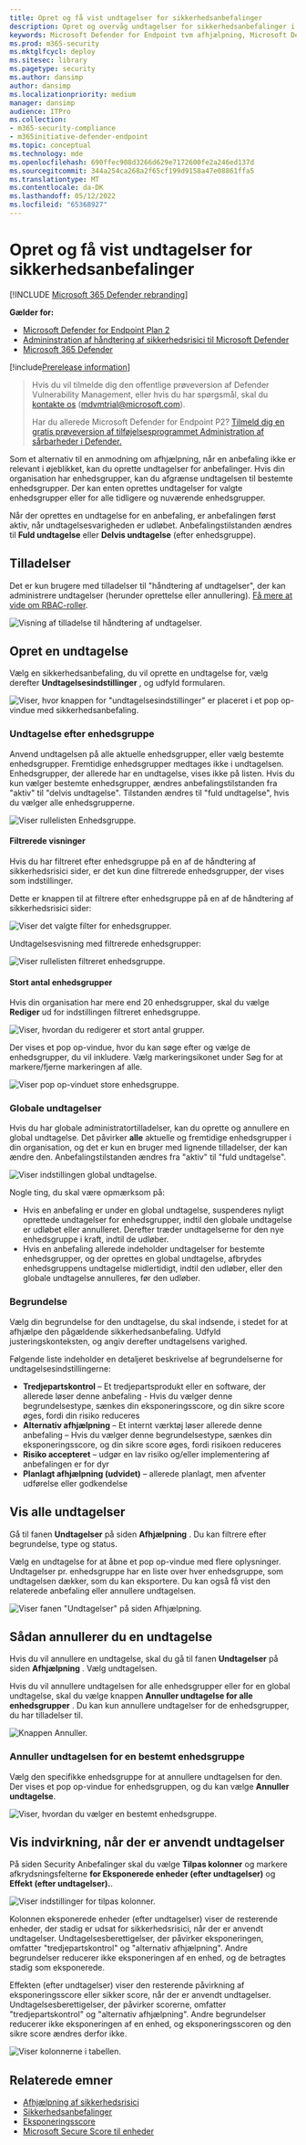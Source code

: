 ```yaml
---
title: Opret og få vist undtagelser for sikkerhedsanbefalinger
description: Opret og overvåg undtagelser for sikkerhedsanbefalinger i Håndtering af trusler og sikkerhedsrisici.
keywords: Microsoft Defender for Endpoint tvm afhjælpning, Microsoft Defender for Endpoint tvm, Håndtering af trusler og sikkerhedsrisici, trussel & håndtering af sikkerhedsrisici , trussel & håndtering af sikkerhedsrisici afhjælpning, tvm remediation intune, tvm remediation sccm
ms.prod: m365-security
ms.mktglfcycl: deploy
ms.sitesec: library
ms.pagetype: security
ms.author: dansimp
author: dansimp
ms.localizationpriority: medium
manager: dansimp
audience: ITPro
ms.collection:
- m365-security-compliance
- m365initiative-defender-endpoint
ms.topic: conceptual
ms.technology: mde
ms.openlocfilehash: 690ffec908d3266d629e7172600fe2a246ed137d
ms.sourcegitcommit: 344a254ca268a2f65cf199d9158a47e08861ffa5
ms.translationtype: MT
ms.contentlocale: da-DK
ms.lasthandoff: 05/12/2022
ms.locfileid: "65368927"
---
```

# <a name="create-and-view-exceptions-for-security-recommendations"></a>Opret og få vist undtagelser for sikkerhedsanbefalinger

[!INCLUDE [Microsoft 365 Defender rebranding](../../includes/microsoft-defender.md)]

**Gælder for:**

- [Microsoft Defender for Endpoint Plan 2](https://go.microsoft.com/fwlink/?linkid=2154037)
- [Admininstration af håndtering af sikkerhedsrisici til Microsoft Defender](index.yml)
- [Microsoft 365 Defender](https://go.microsoft.com/fwlink/?linkid=2118804)

[!include[Prerelease information](../../includes/prerelease.md)]

> Hvis du vil tilmelde dig den offentlige prøveversion af Defender Vulnerability Management, eller hvis du har spørgsmål, skal du [kontakte os](mailto:mdvmtrial@microsoft.com) (mdvmtrial@microsoft.com).
>
> Har du allerede Microsoft Defender for Endpoint P2? [Tilmeld dig en gratis prøveversion af tilføjelsesprogrammet Administration af sårbarheder i Defender.](https://signup.microsoft.com/get-started/signup?products=5908ecaa-b8a7-4a04-b6c0-d44fd934b6f2)

Som et alternativ til en anmodning om afhjælpning, når en anbefaling ikke er relevant i øjeblikket, kan du oprette undtagelser for anbefalinger. Hvis din organisation har enhedsgrupper, kan du afgrænse undtagelsen til bestemte enhedsgrupper. Der kan enten oprettes undtagelser for valgte enhedsgrupper eller for alle tidligere og nuværende enhedsgrupper.

Når der oprettes en undtagelse for en anbefaling, er anbefalingen først aktiv, når undtagelsesvarigheden er udløbet. Anbefalingstilstanden ændres til **Fuld undtagelse** eller **Delvis undtagelse** (efter enhedsgruppe).

## <a name="permissions"></a>Tilladelser

Det er kun brugere med tilladelser til "håndtering af undtagelser", der kan administrere undtagelser (herunder oprettelse eller annullering). [Få mere at vide om RBAC-roller](../defender-endpoint/user-roles.md).

![Visning af tilladelse til håndtering af undtagelser.](../../media/defender-vulnerability-management/tvm-exception-permissions.png)

## <a name="create-an-exception"></a>Opret en undtagelse

Vælg en sikkerhedsanbefaling, du vil oprette en undtagelse for, vælg derefter **Undtagelsesindstillinger** , og udfyld formularen.

![Viser, hvor knappen for "undtagelsesindstillinger" er placeret i et pop op-vindue med sikkerhedsanbefaling.](../../media/defender-vulnerability-management/tvm-exception-options.png)

### <a name="exception-by-device-group"></a>Undtagelse efter enhedsgruppe

Anvend undtagelsen på alle aktuelle enhedsgrupper, eller vælg bestemte enhedsgrupper. Fremtidige enhedsgrupper medtages ikke i undtagelsen. Enhedsgrupper, der allerede har en undtagelse, vises ikke på listen. Hvis du kun vælger bestemte enhedsgrupper, ændres anbefalingstilstanden fra "aktiv" til "delvis undtagelse". Tilstanden ændres til "fuld undtagelse", hvis du vælger alle enhedsgrupperne.

![Viser rullelisten Enhedsgruppe.](../../media/defender-vulnerability-management/tvm-exception-device-group-500.png)

#### <a name="filtered-views"></a>Filtrerede visninger

Hvis du har filtreret efter enhedsgruppe på en af de håndtering af sikkerhedsrisici sider, er det kun dine filtrerede enhedsgrupper, der vises som indstillinger.

Dette er knappen til at filtrere efter enhedsgruppe på en af de håndtering af sikkerhedsrisici sider:

![Viser det valgte filter for enhedsgrupper.](../../media/defender-vulnerability-management/tvm-selected-device-groups.png)

Undtagelsesvisning med filtrerede enhedsgrupper:

![Viser rullelisten filtreret enhedsgruppe.](../../media/defender-vulnerability-management/tvm-exception-device-filter500.png)

#### <a name="large-number-of-device-groups"></a>Stort antal enhedsgrupper

Hvis din organisation har mere end 20 enhedsgrupper, skal du vælge **Rediger** ud for indstillingen filtreret enhedsgruppe.

![Viser, hvordan du redigerer et stort antal grupper.](../../media/defender-vulnerability-management/tvm-exception-edit-groups.png)

Der vises et pop op-vindue, hvor du kan søge efter og vælge de enhedsgrupper, du vil inkludere. Vælg markeringsikonet under Søg for at markere/fjerne markeringen af alle.

![Viser pop op-vinduet store enhedsgruppe.](../../media/defender-vulnerability-management/tvm-exception-device-group-flyout-400.png)

### <a name="global-exceptions"></a>Globale undtagelser

Hvis du har globale administratortilladelser, kan du oprette og annullere en global undtagelse. Det påvirker **alle** aktuelle og fremtidige enhedsgrupper i din organisation, og det er kun en bruger med lignende tilladelser, der kan ændre den. Anbefalingstilstanden ændres fra "aktiv" til "fuld undtagelse".

![Viser indstillingen global undtagelse.](../../media/defender-vulnerability-management/tvm-exception-global.png)

Nogle ting, du skal være opmærksom på:

- Hvis en anbefaling er under en global undtagelse, suspenderes nyligt oprettede undtagelser for enhedsgrupper, indtil den globale undtagelse er udløbet eller annulleret. Derefter træder undtagelserne for den nye enhedsgruppe i kraft, indtil de udløber.
- Hvis en anbefaling allerede indeholder undtagelser for bestemte enhedsgrupper, og der oprettes en global undtagelse, afbrydes enhedsgruppens undtagelse midlertidigt, indtil den udløber, eller den globale undtagelse annulleres, før den udløber.

### <a name="justification"></a>Begrundelse

Vælg din begrundelse for den undtagelse, du skal indsende, i stedet for at afhjælpe den pågældende sikkerhedsanbefaling. Udfyld justeringskonteksten, og angiv derefter undtagelsens varighed.

Følgende liste indeholder en detaljeret beskrivelse af begrundelserne for undtagelsesindstillingerne:

- **Tredjepartskontrol** – Et tredjepartsprodukt eller en software, der allerede løser denne anbefaling - Hvis du vælger denne begrundelsestype, sænkes din eksponeringsscore, og din sikre score øges, fordi din risiko reduceres
- **Alternativ afhjælpning** – Et internt værktøj løser allerede denne anbefaling – Hvis du vælger denne begrundelsestype, sænkes din eksponeringsscore, og din sikre score øges, fordi risikoen reduceres
- **Risiko accepteret** – udgør en lav risiko og/eller implementering af anbefalingen er for dyr
- **Planlagt afhjælpning (udvidet)** – allerede planlagt, men afventer udførelse eller godkendelse

## <a name="view-all-exceptions"></a>Vis alle undtagelser

Gå til fanen **Undtagelser** på siden **Afhjælpning** . Du kan filtrere efter begrundelse, type og status.

 Vælg en undtagelse for at åbne et pop op-vindue med flere oplysninger. Undtagelser pr. enhedsgruppe har en liste over hver enhedsgruppe, som undtagelsen dækker, som du kan eksportere. Du kan også få vist den relaterede anbefaling eller annullere undtagelsen.

![Viser fanen "Undtagelser" på siden Afhjælpning.](../../media/defender-vulnerability-management/tvm-exception-view.png)

## <a name="how-to-cancel-an-exception"></a>Sådan annullerer du en undtagelse

Hvis du vil annullere en undtagelse, skal du gå til fanen **Undtagelser** på siden **Afhjælpning** . Vælg undtagelsen.

Hvis du vil annullere undtagelsen for alle enhedsgrupper eller for en global undtagelse, skal du vælge knappen **Annuller undtagelse for alle enhedsgrupper** . Du kan kun annullere undtagelser for de enhedsgrupper, du har tilladelser til.

![Knappen Annuller.](../../media/defender-vulnerability-management/tvm-exception-cancel.png)

### <a name="cancel-the-exception-for-a-specific-device-group"></a>Annuller undtagelsen for en bestemt enhedsgruppe

Vælg den specifikke enhedsgruppe for at annullere undtagelsen for den. Der vises et pop op-vindue for enhedsgruppen, og du kan vælge **Annuller undtagelse**.

![Viser, hvordan du vælger en bestemt enhedsgruppe.](../../media/defender-vulnerability-management/tvm-exception-device-group-hover.png)

## <a name="view-impact-after-exceptions-are-applied"></a>Vis indvirkning, når der er anvendt undtagelser

På siden Security Anbefalinger skal du vælge **Tilpas kolonner** og markere afkrydsningsfelterne **for Eksponerede enheder (efter undtagelser)** og **Effekt (efter undtagelser).**.

![Viser indstillinger for tilpas kolonner.](../../media/defender-vulnerability-management/tvm-after-exceptions.png)

Kolonnen eksponerede enheder (efter undtagelser) viser de resterende enheder, der stadig er udsat for sikkerhedsrisici, når der er anvendt undtagelser. Undtagelsesberettigelser, der påvirker eksponeringen, omfatter "tredjepartskontrol" og "alternativ afhjælpning". Andre begrundelser reducerer ikke eksponeringen af en enhed, og de betragtes stadig som eksponerede.

Effekten (efter undtagelser) viser den resterende påvirkning af eksponeringsscore eller sikker score, når der er anvendt undtagelser. Undtagelsesberettigelser, der påvirker scorerne, omfatter "tredjepartskontrol" og "alternativ afhjælpning". Andre begrundelser reducerer ikke eksponeringen af en enhed, og eksponeringsscoren og den sikre score ændres derfor ikke.

![Viser kolonnerne i tabellen.](../../media/defender-vulnerability-management/tvm-after-exceptions-table.png)

## <a name="related-topics"></a>Relaterede emner

- [Afhjælpning af sikkerhedsrisici](tvm-remediation.md)
- [Sikkerhedsanbefalinger](tvm-security-recommendation.md)
- [Eksponeringsscore](tvm-exposure-score.md)
- [Microsoft Secure Score til enheder](tvm-microsoft-secure-score-devices.md)
